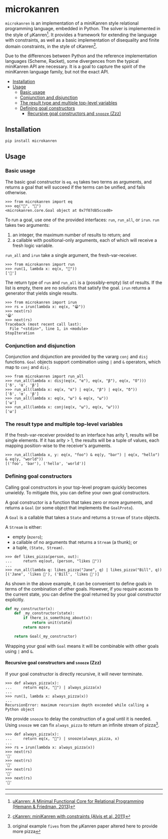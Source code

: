# microkanren

`microkanren` is an implementation of a miniKanren style relational programming language, embedded in Python. The solver is implemented in the style of μKanren[^1]. It provides a framework for extending the language with constraints, as well as a basic implementation of disequality and finite domain constraints, in the style of cKanren[^2].

Due to the differences between Python and the reference implementation languages (Scheme, Racket), some divergences from the typical miniKanren API are necessary. It is a goal to capture the spirit of the miniKanren language family, but not the exact API.

* [Installation](#installation)
* [Usage](#usage)
  + [Basic usage](#basic-usage)
  + [Conjunction and disjunction](#conjunction-and-disjunction)
  + [The result type and multiple top-level variables](#the-result-type-and-multiple-top-level-variables)
  + [Defining goal constructors](#defining-goal-constructors)
    - [Recursive goal constructors and `snooze` (Zzz)](#recursive-goal-constructors-and--snooze---zzz-)

## Installation

``` bash
pip install microkanren
```

## Usage

### Basic usage

The basic goal constructor is `eq`. `eq` takes two terms as arguments, and returns a goal that will succeed if the terms can be unified, and fails otherwise.

``` python-console
>>> from microkanren import eq
>>> eq("🍕", "🍕")
<microkanren.core.Goal object at 0x7f07d85cced0>
```

To run a goal, use one of the provided interfaces: `run`, `run_all`, or `irun`. `run` takes two arguments:

1. an integer, the maximum number of results to return; and
2. a callable with positional-only arguments, each of which will receive a fresh logic variable.

`run_all` and `irun` take a single argument, the fresh-var-receiver.

``` python-console
>>> from microkanren import run
>>> run(1, lambda x: eq(x, "🍕"))
['🍕']
```

The return type of `run` and `run_all` is a (possibly-empty) list of results. If the list is empty, there are no solutions that satisfy the goal. `irun` returns a generator that yields single results.

``` python-console
>>> from microkanren import irun
>>> rs = irun(lambda x: eq(x, "😁"))
>>> next(rs)
'😁'
>>> next(rs)
Traceback (most recent call last):
  File "<stdin>", line 1, in <module>
StopIteration
```

### Conjunction and disjunction

Conjunction and disjunction are provided by the vararg `conj` and `disj` functions. `Goal` objects support combination using `|` and `&` operators, which map to `conj` and `disj`.

``` python-console
>>> from microkanren import run_all
>>> run_all(lambda x: disj(eq(x, "α"), eq(x, "β"), eq(x, "δ")))
['δ', 'α', 'β']
>>> run_all(lambda x: eq(x, "α") | eq(x, "β") | eq(x, "δ"))
['δ', 'α', 'β']
>>> run_all(lambda x: eq(x, "ω") & eq(x, "ω"))
['ω']
>>> run_all(lambda x: conj(eq(x, "ω"), eq(x, "ω")))
['ω']
```

### The result type and multiple top-level variables

If the fresh-var-receiver provided to an interface has arity 1, results will be single elements. If it has arity > 1, the results will be a tuple of values, each mapping position-wise to the receiver's arguments.

``` python-console
>>> run_all(lambda x, y: eq(x, "foo") & eq(y, "bar") | eq(x, "hello") & eq(y, "world"))
[('foo', 'bar'), ('hello', 'world')]
```

### Defining goal constructors

Calling goal constructors in your top-level program quickly becomes unwieldy. To mitigate this, you can define your own goal constructors.

A goal constructor is a function that takes zero or more arguments, and returns a `Goal` (or some object that implements the `GoalProto`).

A `Goal` is a callable that takes a `State` and returns a `Stream` of `State` objects.

A `Stream` is either:
- empty (`mzero`);
- a callable of no arguments that returns a `Stream` (a thunk); or
- a tuple, `(State, Stream)`.

``` python-console
>>> def likes_pizza(person, out):
...     return eq(out, (person, "likes 🍕"))
... 
>>> run_all(lambda q: likes_pizza("Jane", q) | likes_pizza("Bill", q))
[('Jane', 'likes 🍕'), ('Bill', 'likes 🍕')]
```

As shown in the above example, it can be convenient to define goals in terms of the combination of other goals. However, if you require access to the current state, you can define the goal returned by your goal constructor explicitly.

``` python
def my_constructor(x):
    def _my_constructor(state):
        if there_is_something_about(x):
            return unit(state)
        return mzero

    return Goal(_my_constructor)
```

Wrapping your goal with `Goal` means it will be combinable with other goals using `|` and `&`.

#### Recursive goal constructors and `snooze` (Zzz)

If your goal constructor is directly recursive, it will never terminate.

``` python-console
>>> def always_pizza(x):
...     return eq(x, "🍕") | always_pizza(x)
... 
>>> run(1, lambda x: always_pizza(x))
...
RecursionError: maximum recursion depth exceeded while calling a Python object
```

We provide `snooze` to delay the construction of a goal until it is needed. Using `snooze` we can fix `always_pizza` to return an infinite stream of pizza[^3].

``` python-console
>>> def always_pizza(x):
...     return eq(x, "🍕") | snooze(always_pizza, x)
... 
>>> rs = irun(lambda x: always_pizza(x))
>>> next(rs)
'🍕'
>>> next(rs)
'🍕'
>>> next(rs)
'🍕'
>>> next(rs)
'🍕'
```

---

[^1]: [μKanren: A Minimal Functional Core for Relational Programming (Hemann & Friedman, 2013)](http://webyrd.net/scheme-2013/papers/HemannMuKanren2013.pdf)
[^2]: [cKanren: miniKanren with constraints (Alvis et al, 2011)](http://www.schemeworkshop.org/2011/papers/Alvis2011.pdf)
[^3]: original example `fives` from the μKanren paper altered here to provide more pizza
